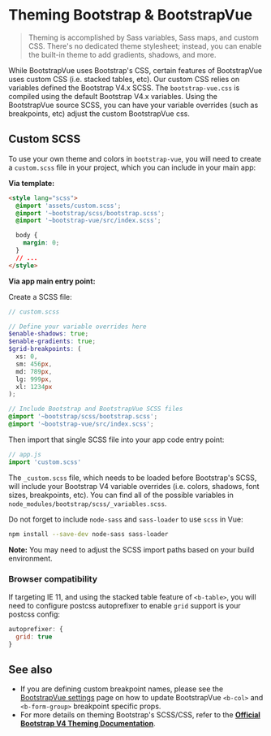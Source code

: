 # Theming Bootstrap & BootstrapVue

> Theming is accomplished by Sass variables, Sass maps, and custom CSS. There's no dedicated theme
> stylesheet; instead, you can enable the built-in theme to add gradients, shadows, and more.

While BootstrapVue uses Bootstrap's CSS, certain features of BootstrapVue uses custom CSS (i.e.
stacked tables, etc). Our custom CSS relies on variables defined the Bootstrap V4.x SCSS. The
`bootstrap-vue.css` is compiled using the default Bootstrap V4.x variables. Using the BootstrapVue
source SCSS, you can have your variable overrides (such as breakpoints, etc) adjust the custom
BootstrapVue css.

## Custom SCSS

To use your own theme and colors in `bootstrap-vue`, you will need to create a `custom.scss` file in
your project, which you can include in your main app:

**Via template:**

```html
<style lang="scss">
  @import 'assets/custom.scss';
  @import '~bootstrap/scss/bootstrap.scss';
  @import '~bootstrap-vue/src/index.scss';

  body {
    margin: 0;
  }
  // ...
</style>
```

**Via app main entry point:**

Create a SCSS file:

```scss
// custom.scss

// Define your variable overrides here
$enable-shadows: true;
$enable-gradients: true;
$grid-breakpoints: (
  xs: 0,
  sm: 456px,
  md: 789px,
  lg: 999px,
  xl: 1234px
);

// Include Bootstrap and BootstrapVue SCSS files
@import '~bootstrap/scss/bootstrap.scss';
@import '~bootstrap-vue/src/index.scss';
```

Then import that single SCSS file into your app code entry point:

```js
// app.js
import 'custom.scss'
```

The `_custom.scss` file, which needs to be loaded before Bootstrap's SCSS, will include your
Bootstrap V4 variable overrides (i.e. colors, shadows, font sizes, breakpoints, etc). You can find
all of the possible variables in `node_modules/bootstrap/scss/_variables.scss`.

Do not forget to include `node-sass` and `sass-loader` to use `scss` in Vue:

```sh
npm install --save-dev node-sass sass-loader
```

**Note:** You may need to adjust the SCSS import paths based on your build environment.

### Browser compatibility

If targeting IE 11, and using the stacked table feature of `<b-table>`, you will need to configure
postcss autoprefixer to enable `grid` support is your postcss config:

```js
autoprefixer: {
  grid: true
}
```

## See also

- If you are defining custom breakpoint names, please see the
  [BootstrapVue settings](/docs/misc/settings) page on how to update BootstrapVue `<b-col>` and
  `<b-form-group>` breakpoint specific props.
- For more details on theming Bootstrap's SCSS/CSS, refer to the
  [**Official Bootstrap V4 Theming Documentation**](https://getbootstrap.com/docs/4.3/getting-started/theming/).

